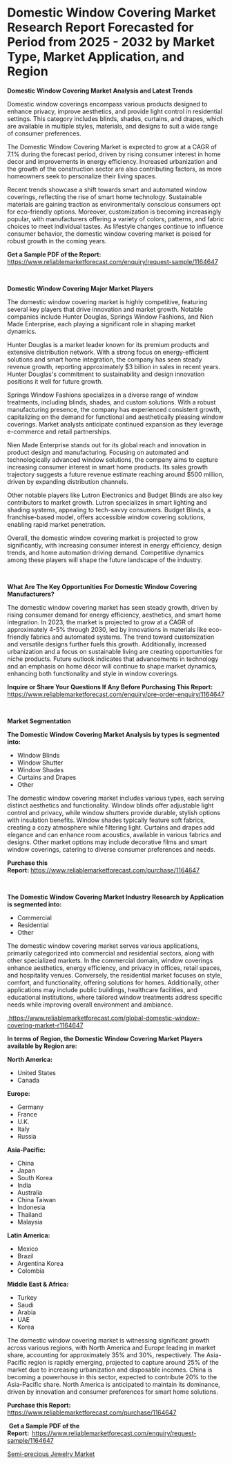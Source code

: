 <p><h1>Domestic Window Covering Market Research Report Forecasted for Period from 2025 -  2032 by Market Type, Market Application, and Region</h1></p><p><strong>Domestic Window Covering Market Analysis and Latest Trends</strong></p>
<p><p>Domestic window coverings encompass various products designed to enhance privacy, improve aesthetics, and provide light control in residential settings. This category includes blinds, shades, curtains, and drapes, which are available in multiple styles, materials, and designs to suit a wide range of consumer preferences. </p><p>The Domestic Window Covering Market is expected to grow at a CAGR of 7.1% during the forecast period, driven by rising consumer interest in home decor and improvements in energy efficiency. Increased urbanization and the growth of the construction sector are also contributing factors, as more homeowners seek to personalize their living spaces. </p><p>Recent trends showcase a shift towards smart and automated window coverings, reflecting the rise of smart home technology. Sustainable materials are gaining traction as environmentally conscious consumers opt for eco-friendly options. Moreover, customization is becoming increasingly popular, with manufacturers offering a variety of colors, patterns, and fabric choices to meet individual tastes. As lifestyle changes continue to influence consumer behavior, the domestic window covering market is poised for robust growth in the coming years.</p></p>
<p><strong>Get a Sample PDF of the Report:&nbsp;</strong> <a href="https://www.reliablemarketforecast.com/enquiry/request-sample/1164647?utm_campaign=1834&utm_medium=2&utm_source=Github&utm_content=ia&utm_term=09022025&utm_id=domestic-window-covering">https://www.reliablemarketforecast.com/enquiry/request-sample/1164647</a></p>
<p>&nbsp;</p>
<p><strong>Domestic Window Covering Major Market Players</strong></p>
<p><p>The domestic window covering market is highly competitive, featuring several key players that drive innovation and market growth. Notable companies include Hunter Douglas, Springs Window Fashions, and Nien Made Enterprise, each playing a significant role in shaping market dynamics.</p><p>Hunter Douglas is a market leader known for its premium products and extensive distribution network. With a strong focus on energy-efficient solutions and smart home integration, the company has seen steady revenue growth, reporting approximately $3 billion in sales in recent years. Hunter Douglas's commitment to sustainability and design innovation positions it well for future growth.</p><p>Springs Window Fashions specializes in a diverse range of window treatments, including blinds, shades, and custom solutions. With a robust manufacturing presence, the company has experienced consistent growth, capitalizing on the demand for functional and aesthetically pleasing window coverings. Market analysts anticipate continued expansion as they leverage e-commerce and retail partnerships.</p><p>Nien Made Enterprise stands out for its global reach and innovation in product design and manufacturing. Focusing on automated and technologically advanced window solutions, the company aims to capture increasing consumer interest in smart home products. Its sales growth trajectory suggests a future revenue estimate reaching around $500 million, driven by expanding distribution channels.</p><p>Other notable players like Lutron Electronics and Budget Blinds are also key contributors to market growth. Lutron specializes in smart lighting and shading systems, appealing to tech-savvy consumers. Budget Blinds, a franchise-based model, offers accessible window covering solutions, enabling rapid market penetration.</p><p>Overall, the domestic window covering market is projected to grow significantly, with increasing consumer interest in energy efficiency, design trends, and home automation driving demand. Competitive dynamics among these players will shape the future landscape of the industry.</p></p>
<p>&nbsp;</p>
<p><strong>What Are The Key Opportunities For Domestic Window Covering Manufacturers?</strong></p>
<p><p>The domestic window covering market has seen steady growth, driven by rising consumer demand for energy efficiency, aesthetics, and smart home integration. In 2023, the market is projected to grow at a CAGR of approximately 4-5% through 2030, led by innovations in materials like eco-friendly fabrics and automated systems. The trend toward customization and versatile designs further fuels this growth. Additionally, increased urbanization and a focus on sustainable living are creating opportunities for niche products. Future outlook indicates that advancements in technology and an emphasis on home décor will continue to shape market dynamics, enhancing both functionality and style in window coverings.</p></p>
<p><strong>Inquire or Share Your Questions If Any Before Purchasing This Report:</strong> <a href="https://www.reliablemarketforecast.com/enquiry/pre-order-enquiry/1164647?utm_campaign=1834&utm_medium=2&utm_source=Github&utm_content=ia&utm_term=09022025&utm_id=domestic-window-covering">https://www.reliablemarketforecast.com/enquiry/pre-order-enquiry/1164647</a></p>
<p>&nbsp;</p>
<p><strong>Market Segmentation</strong></p>
<p><strong>The Domestic Window Covering Market Analysis by types is segmented into:</strong></p>
<p><ul><li>Window Blinds</li><li>Window Shutter</li><li>Window Shades</li><li>Curtains and Drapes</li><li>Other</li></ul></p>
<p><p>The domestic window covering market includes various types, each serving distinct aesthetics and functionality. Window blinds offer adjustable light control and privacy, while window shutters provide durable, stylish options with insulation benefits. Window shades typically feature soft fabrics, creating a cozy atmosphere while filtering light. Curtains and drapes add elegance and can enhance room acoustics, available in various fabrics and designs. Other market options may include decorative films and smart window coverings, catering to diverse consumer preferences and needs.</p></p>
<p><strong>Purchase this Report:&nbsp;</strong><a href="https://www.reliablemarketforecast.com/purchase/1164647?utm_campaign=1834&utm_medium=2&utm_source=Github&utm_content=ia&utm_term=09022025&utm_id=domestic-window-covering">https://www.reliablemarketforecast.com/purchase/1164647</a></p>
<p>&nbsp;</p>
<p><strong>The Domestic Window Covering Market Industry Research by Application is segmented into:</strong></p>
<p><ul><li>Commercial</li><li>Residential</li><li>Other</li></ul></p>
<p><p>The domestic window covering market serves various applications, primarily categorized into commercial and residential sectors, along with other specialized markets. In the commercial domain, window coverings enhance aesthetics, energy efficiency, and privacy in offices, retail spaces, and hospitality venues. Conversely, the residential market focuses on style, comfort, and functionality, offering solutions for homes. Additionally, other applications may include public buildings, healthcare facilities, and educational institutions, where tailored window treatments address specific needs while improving overall environment and ambiance.</p></p>
<p><a href="https://www.reliablemarketforecast.com/global-domestic-window-covering-market-r1164647?utm_campaign=1834&utm_medium=2&utm_source=Github&utm_content=ia&utm_term=09022025&utm_id=domestic-window-covering">&nbsp;https://www.reliablemarketforecast.com/global-domestic-window-covering-market-r1164647</a></p>
<p><strong>In terms of Region, the Domestic Window Covering Market Players available by Region are:</strong></p>
<p>
    <p> <strong> North America: </strong>
        <ul>
            <li>United States</li>
            <li>Canada</li>
        </ul>
        </p> 
    <p> <strong> Europe: </strong>
        <ul>
            <li>Germany</li>
            <li>France</li>
            <li>U.K.</li>
            <li>Italy</li>
            <li>Russia</li>
        </ul>
        </p> 
    <p> <strong> Asia-Pacific: </strong>
        <ul>
            <li>China</li>
            <li>Japan</li>
            <li>South Korea</li>
            <li>India</li>
            <li>Australia</li>
            <li>China Taiwan</li>
            <li>Indonesia</li>
            <li>Thailand</li>
            <li>Malaysia</li>
        </ul>
        </p> 
    <p> <strong> Latin America: </strong>
        <ul>
            <li>Mexico</li>
            <li>Brazil</li>
            <li>Argentina Korea</li>
            <li>Colombia</li>
        </ul>
        </p> 
    <p> <strong> Middle East & Africa: </strong>
        <ul>
            <li>Turkey</li>
            <li>Saudi</li>
            <li>Arabia</li>
            <li>UAE</li>
            <li>Korea</li>
        </ul>
    </p>
    </p>
<p><p>The domestic window covering market is witnessing significant growth across various regions, with North America and Europe leading in market share, accounting for approximately 35% and 30%, respectively. The Asia-Pacific region is rapidly emerging, projected to capture around 25% of the market due to increasing urbanization and disposable incomes. China is becoming a powerhouse in this sector, expected to contribute 20% to the Asia-Pacific share. North America is anticipated to maintain its dominance, driven by innovation and consumer preferences for smart home solutions.</p></p>
<p><strong>Purchase this Report: </strong><a href="https://www.reliablemarketforecast.com/purchase/1164647?utm_campaign=1834&utm_medium=2&utm_source=Github&utm_content=ia&utm_term=09022025&utm_id=domestic-window-covering">https://www.reliablemarketforecast.com/purchase/1164647</a></p>
<p>&nbsp;<strong>Get a Sample PDF of the Report:&nbsp;&nbsp;</strong><a href="https://www.reliablemarketforecast.com/enquiry/request-sample/1164647?utm_campaign=1834&utm_medium=2&utm_source=Github&utm_content=ia&utm_term=09022025&utm_id=domestic-window-covering">https://www.reliablemarketforecast.com/enquiry/request-sample/1164647</a></p>
<p><strong></strong></p>
<p><p><a href="https://github.com/ashepherd82/Market-Research-Report-List-7/blob/main/semi-precious-jewelry-market.md?utm_campaign=1834&utm_medium=2&utm_source=Github&utm_content=ia&utm_term=09022025&utm_id=domestic-window-covering">Semi-precious Jewelry Market</a></p></p>